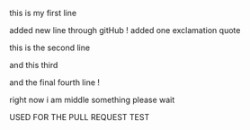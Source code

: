 this is my first line

added new line through gitHub !  added one exclamation quote

this is the second line

and this third

and the final fourth line !

right now i am middle something please wait

USED FOR THE PULL REQUEST TEST